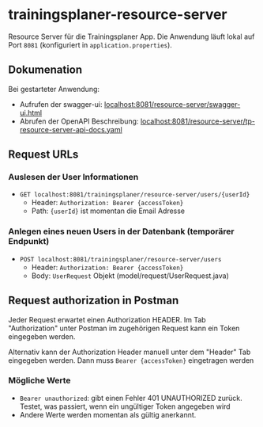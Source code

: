# trainingsplaner-resource-server

Resource Server für die Trainingsplaner App. Die Anwendung läuft lokal auf Port ``8081`` (konfiguriert in ``application.properties``).

## Dokumenation
Bei gestarteter Anwendung:
* Aufrufen der swagger-ui: <localhost:8081/resource-server/swagger-ui.html>
* Abrufen der OpenAPI Beschreibung: <localhost:8081/resource-server/tp-resource-server-api-docs.yaml>

## Request URLs
### Auslesen der User Informationen
* ``GET localhost:8081/trainingsplaner/resource-server/users/{userId}``
    * Header: ``Authorization: Bearer {accessToken}``
    * Path: ``{userId}`` ist momentan die Email Adresse

### Anlegen eines neuen Users in der Datenbank (temporärer Endpunkt)
* ``POST localhost:8081/trainingsplaner/resource-server/users``
    * Header: ``Authorization: Bearer {accessToken}``
    * Body: ``UserRequest`` Objekt (model/request/UserRequest.java)

## Request authorization in Postman
Jeder Request erwartet einen Authorization HEADER. Im Tab "Authorization" unter Postman im zugehörigen Request kann ein Token eingegeben werden.

Alternativ kann der Authorization Header manuell unter dem "Header" Tab eingegeben werden. Dann muss ``Bearer {accessToken}`` eingetragen werden 

### Mögliche Werte
* ``Bearer unauthorized``: gibt einen Fehler 401 UNAUTHORIZED zurück. Testet, was passiert, wenn ein ungültiger Token angegeben wird
* Andere Werte werden momentan als gültig anerkannt.
